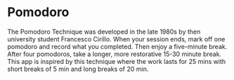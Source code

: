 # Pomodoro
The Pomodoro Technique was developed in the late 1980s by then university student Francesco Cirillo. When your session ends, mark off one pomodoro and record what you completed. Then enjoy a five-minute break. After four pomodoros, take a longer, more restorative 15-30 minute break. This app is inspired by this technique where the work lasts for 25 mins with short breaks of 5 min and long breaks of 20 min.
